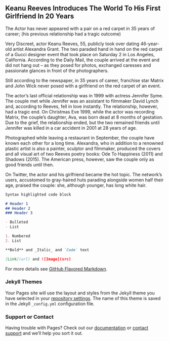 
## Keanu Reeves Introduces The World To His First Girlfriend In 20 Years

The Actor has never appeared with a pair on a red carpet in 35 years of career; (his previous relationship had a tragic outcome)

Very Discreet, actor Keanu Reeves, 55, publicly took over dating 46-year-old artist Alexandra Grant. The two paraded hand in hand on the red carpet of a Gucci designer event that took place on Saturday 2 in Los Angeles, California. According to the Daily Mail, the couple arrived at the event and did not hang out – as they posed for photos, exchanged caresses and passionate glances in front of the photographers.

Still according to the newspaper, in 35 years of career, franchise star Matrix and John Wick never posed with a girlfriend on the red carpet of an event.

The actor’s last official relationship was in 1999 with actress Jennifer Syme. The couple met while Jennifer was an assistant to filmmaker David Lynch and, according to Reeves, fell in love instantly. The relationship, however, had a tragic end. On Christmas Eve 1999, while the actor was recording Matrix, the couple’s daughter, Ava, was born dead at 8 months of gestation. Due to the grief, the relationship ended, but the two remained friends until Jennifer was killed in a car accident in 2001 at 28 years of age.

Photographed while leaving a restaurant in September, the couple have known each other for a long time. Alexandra, who in addition to a renowned plastic artist is also a painter, sculptor and filmmaker, produced the covers and all visual art of two Reeves poetry books: Ode To Happiness (2011) and Shadows (2015). The American press, however, saw the couple only as good friends until then.

On Twitter, the actor and his girlfriend became the hot topic. The network’s users, accustomed to gray-haired huts parading alongside women half their age, praised the couple: she, although younger, has long white hair.
```markdown
Syntax highlighted code block

# Header 1
## Header 2
### Header 3

- Bulleted
- List

1. Numbered
2. List

**Bold** and _Italic_ and `Code` text

[Link](url) and ![Image](src)
```

For more details see [GitHub Flavored Markdown](https://guides.github.com/features/mastering-markdown/).

### Jekyll Themes

Your Pages site will use the layout and styles from the Jekyll theme you have selected in your [repository settings](https://github.com/busttinoking/keanunews/settings). The name of this theme is saved in the Jekyll `_config.yml` configuration file.

### Support or Contact

Having trouble with Pages? Check out our [documentation](https://help.github.com/categories/github-pages-basics/) or [contact support](https://github.com/contact) and we’ll help you sort it out.
